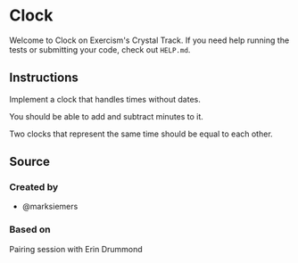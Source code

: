 # Clock

Welcome to Clock on Exercism's Crystal Track.
If you need help running the tests or submitting your code, check out `HELP.md`.

## Instructions

Implement a clock that handles times without dates.

You should be able to add and subtract minutes to it.

Two clocks that represent the same time should be equal to each other.

## Source

### Created by

- @marksiemers

### Based on

Pairing session with Erin Drummond